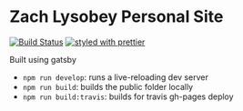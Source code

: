 # Zach Lysobey Personal Site

[![Build Status](https://travis-ci.com/zachlysobey/personal-site.svg?branch=master)](https://travis-ci.com/zachlysobey/personal-site)
[![styled with prettier](https://img.shields.io/badge/styled_with-prettier-ff69b4.svg)](https://github.com/prettier/prettier)

Built using gatsby

- `npm run develop`: runs a live-reloading dev server
- `npm run build`: builds the public folder locally
- `npm run build:travis`: builds for travis gh-pages deploy

